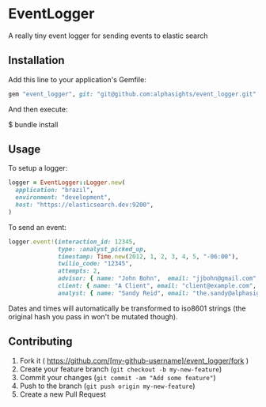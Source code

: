 # EventLogger

A really tiny event logger for sending events to elastic search

## Installation

Add this line to your application's Gemfile:

```ruby
gem "event_logger", git: "git@github.com:alphasights/event_logger.git"
```

And then execute:

$ bundle install

## Usage

To setup a logger:
```ruby
logger = EventLogger::Logger.new(
  application: "brazil",
  environment: "development",
  host: "https://elasticsearch.dev:9200",
)
```

To send an event:
```ruby
logger.event!(interaction_id: 12345,
              type: :analyst_picked_up,
              timestamp: Time.new(2012, 1, 2, 3, 4, 5, "-06:00"),
              twilio_code: "12345",
              attempts: 2,
              advisor: { name: "John Bohn",  email: "jjbohn@gmail.com", phone: "555-521-6937" },
              client: { name: "A Client", email: "client@example.com", phone: "555-344-1790" },
              analyst: { name: "Sandy Reid", email: "the.sandy@alphasights.com", phone: "555-813-8113" })
```

Dates and times will automatically be transformed to iso8601 strings
(the original hash you pass in won't be mutated though).


## Contributing

1. Fork it ( https://github.com/[my-github-username]/event_logger/fork )
2. Create your feature branch (`git checkout -b my-new-feature`)
3. Commit your changes (`git commit -am "Add some feature"`)
4. Push to the branch (`git push origin my-new-feature`)
5. Create a new Pull Request
